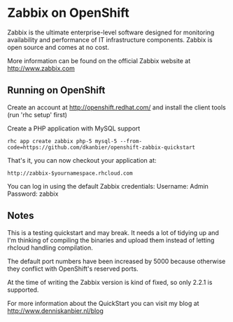 Zabbix on OpenShift
===================
Zabbix is the ultimate enterprise-level software designed for monitoring availability and performance of IT infrastructure components. Zabbix is open source and comes at no cost.

More information can be found on the official Zabbix website at http://www.zabbix.com

Running on OpenShift
--------------------

Create an account at http://openshift.redhat.com/ and install the client tools (run 'rhc setup' first)

Create a PHP application with MySQL support

	rhc app create zabbix php-5 mysql-5 --from-code=https://github.com/dkanbier/openshift-zabbix-quickstart

That's it, you can now checkout your application at:

	http://zabbix-$yournamespace.rhcloud.com

You can log in using the default Zabbix credentials:
	Username: Admin
	Password: zabbix

Notes
-----

This is a testing quickstart and may break. It needs a lot of tidying up and I'm thinking of compiling the binaries and upload them instead of letting rhcloud handling compilation.

The default port numbers have been increased by 5000 because otherwise they conflict with OpenShift's reserved ports.

At the time of writing the Zabbix version is kind of fixed, so only 2.2.1 is supported.

For more information about the QuickStart you can visit my blog at http://www.denniskanbier.nl/blog
